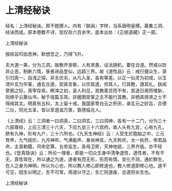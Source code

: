 # 上清经秘诀

经名：上清经秘诀。原不题撰人。内有『朕闻』字样，当系唐明皇撰。慕集三洞、经诀而成。原本卷数不详，现仅存六百余字。底本出处：《正统道藏》正一部。

上清经秘诀

按经旨叩齿思神，默想念之，乃得飞升。

夫大道一乘，分为三洞，故教开渐顿，人有贤愚，设法随机，要在合道。然戒以防非止恶，制断六情，箓者进品登仙，远超三界。故《道性品》云：戒行摄众生，录引归真一。自浅之探，非无优劣，从凡入圣，各有等差。以正一仙灵为初戒，以玉清升玄为毕箓，通玄合道，契真言象，以宗其道，师其人，行其教，遵其礼。朕闻寥廓之际，真宰存焉，瞑涬之初，圣人利见，其教善贷而不有，其道日用而惟新，则焕乎云篆仙书，秘于瑶篇玉简，非握图受箓之主不能行其教，非栖真择贤之士不得阀其文。明真有五科，太上留十戒，我国家冑白云之积庆，承玄元之妙旨，合德二仪，同光五圣，皆以至道滋万类，敦德临兆人。

《上清经》云：三洞者一曰洞真，二曰洞玄，三曰洞神，各有一十二门，分为三十六部尊经，上应三清三十六天，下应九垒三十六宫府。故人头有九宫，心有九孔，脐有九神，形有九户，三十六所也。《九天生神经》云：人受生於胞胎之中，三元育养，九气结形，九月神布，气满能声，身尚神具，九天称庆，太一执符，帝君品命，主录勒籍，司命定算，五帝监生，圣母卫房，天神地祇，三界齐临，亦不轻也。《登真隐诀》云：所论一理者，即是一切众生身中清争道性，道性者，不有不无，真性常在，所以通之为道，道者有而无形，形而有情，变化不测，通於群生，在人之身为神明，所以为心也，所以教人修心即修道也，教人修道即修心也。道不可见，因生以明之，生不可常，用道以守之，生亡则道废，合道则长生也。

上清经秘诀
